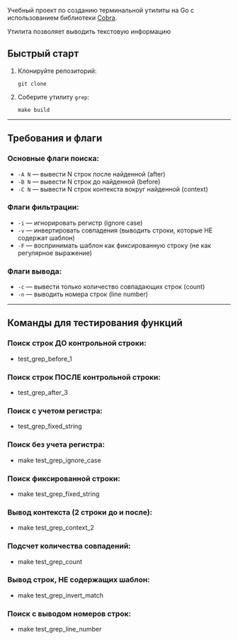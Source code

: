 Учебный проект по созданию терминальной утилиты на Go с использованием библиотеки [Cobra](https://github.com/spf13/cobra).

Утилита позволяет выводить текстовую информацию  
## Быстрый старт

1.  Клонируйте репозиторий:
    ```
    git clone
    ```
2.  Соберите утилиту `grep`:
    ```
    make build
    ```

---

## Требования и флаги

### Основные флаги поиска:

- `-A N` — вывести N строк после найденной (after)
- `-B N` — вывести N строк до найденной (before)
- `-C N` — вывести N строк контекста вокруг найденной (context)

### Флаги фильтрации:

- `-i` — игнорировать регистр (ignore case)
- `-v` — инвертировать совпадения (выводить строки, которые НЕ содержат шаблон)
- `-F` — воспринимать шаблон как фиксированную строку (не как регулярное выражение)

### Флаги вывода:

- `-c` — вывести только количество совпадающих строк (count)
- `-n` — выводить номера строк (line number)

---

## Команды для тестирования функций

### Поиск строк ДО контрольной строки:
* test_grep_before_1

### Поиск строк ПОСЛЕ контрольной строки:
* test_grep_after_3

### Поиск с учетом регистра:
* test_grep_fixed_string

### Поиск без учета регистра:
* make test_grep_ignore_case

### Поиск фиксированной строки:
* make test_grep_fixed_string

### Вывод контекста (2 строки до и после):
* make test_grep_context_2

### Подсчет количества совпадений:
* make test_grep_count

### Вывод строк, НЕ содержащих шаблон:
* make test_grep_invert_match

### Поиск с выводом номеров строк:
* make test_grep_line_number